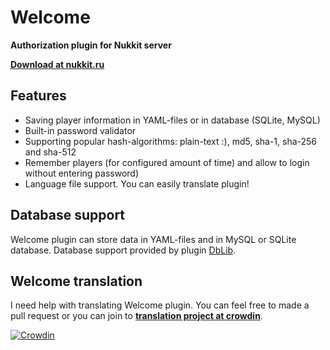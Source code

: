 # Welcome
**Authorization plugin for Nukkit server**

[**Download at nukkit.ru**](http://nukkit.ru/resources/welcome.17/)

## Features

* Saving player information in YAML-files or in database (SQLite, MySQL)
* Built-in password validator
* Supporting popular hash-algorithms: plain-text :), md5, sha-1, sha-256 and sha-512
* Remember players (for configured amount of time) and allow to login without entering password)
* Language file support. You can easily translate plugin!


## Database support
Welcome plugin can store data in YAML-files and in MySQL or SQLite database. Database support provided by plugin [DbLib](http://nukkit.ru/resources/dblib.14/).

## Welcome translation
I need help with translating Welcome plugin. You can feel free to made a pull request or you can join to [**translation project at crowdin**](https://crowdin.com/project/welcome/invite).

[![Crowdin](https://d322cqt584bo4o.cloudfront.net/welcome/localized.svg)](https://crowdin.com/project/welcome)